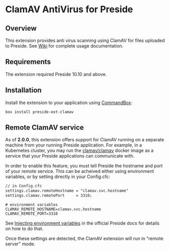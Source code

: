 # ClamAV AntiVirus for Preside

## Overview

This extension provides anti virus scanning using ClamAV for files uploaded to Preside. See [Wiki](https://github.com/pixl8/preside-ext-clamav/wiki) for complete usage documentation.

## Requirements

The extension required Preside 10.10 and above.

## Installation

Install the extension to your application using [CommandBox](https://docs.preside.org/devguides/config.html#injecting-environment-variables):

```
box install preside-ext-clamav
```

## Remote ClamAV service

As of **2.0.0**, this extension offers support for ClamAV running on a separate machine from your running Preside application. For example, in a Kubernetes cluster, you may run the [clamav/clamav](https://hub.docker.com/r/clamav/clamav) docker image as a service that your Preside applications can communicate with.

In order to enable this feature, you must tell Preside the hostname and port of your remote service. This can be acheived either using environment variables, or by setting directly in your Config.cfc:


```cfc
// in Config.cfc
settings.clamav.remoteHostname = "clamav.svc.hostname"
settings.clamav.remotePort     = 3310;
```

```
# environment variables
CLAMAV_REMOTE_HOSTNAME=clamav.svc.hostname
CLAMAV_REMOTE_PORT=3310
```

See [Injecting environment variables](https://docs.preside.org/devguides/config.html#injecting-environment-variables) in the official Preside docs for details on how to do that.

Once these settings are detected, the ClamAV extension will run in "remote server" mode.


